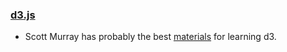 ### [d3.js](http://d3js.org/)

 * Scott Murray has probably the best [materials](http://alignedleft.com/tutorials/d3/) for learning d3.